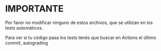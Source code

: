 # IMPORTANTE

Por favor no modificar ninguno de estos archivos, que se utilizan en los tests automáticos.

Para ver si tu código pasa los tests tenés que buscar en Actions el último commit, autograding